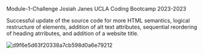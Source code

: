 Module-1-Challenge
Josiah Janes
UCLA Coding Bootcamp 2023-2023

Successful update of the source code for more HTML semantics, logical restructure of elements, addition of alt text attributes, sequential reordering of heading atrributes, and addition of a website title.

![d9f6e5d63f20338a7cb598d0a6e79212](https://github.com/Joxiah1/Module-1-Challenge/assets/62749353/cfd3759a-6b2f-4c2d-bc1f-8f695e619f1b)
